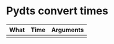 # Pydts convert times
| What | Time | Arguments |
| ---- | :--- | :-------- |
|      |      |           |